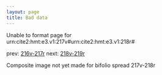 ```yaml
---
layout: page
title: Bad data
---
```


Unable to format page for urn:cite2:hmt:e3.v1:217v#urn:cite2:hmt:e3.v1:218r#

prev: [216v-217r](../216v-217r/) next: [218v-219r](../218v-219r/)

Composite image not yet made for bifolio spread 217v-218r

